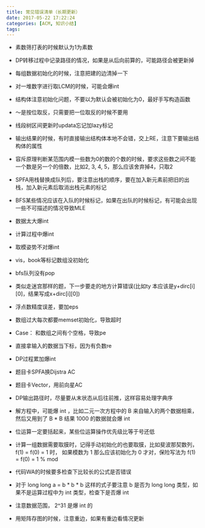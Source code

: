 ```yaml
---
title: 常见错误清单（长期更新）
date: 2017-05-22 17:22:24
categories: [ACM, 知识小结]
tags:
---
```

+ 素数筛打表的时候默认为1为素数

+ DP转移过程中记录路径的情况，如果是从后向前算的，可能路径会被更新掉

+ 每组数据初始化的时候，注意把建的边清掉一下

+ 对一堆数字进行取LCM的时候，可能会爆int

+ 结构体注意初始化问题，不要以为默认会被初始化为0，最好手写构造函数

+ ～是按位取反，只需要把一位取反的时候不要用

+ 线段树区间更新时updata忘记加lazy标记

+ 输出结果的时候，有时直接输出结构体本地不会错，交上RE，注意下要输出结构体的属性

+ 容斥原理判断某范围内模一些数为0的数的个数的时候，要求这些数之间不能一个数是另一个的倍数，比如2, 3, 4, 5，那么应该舍弃掉4，只取2

+ SPFA用栈替换成队列后，要注意出栈的顺序，要在加入新元素前把旧的出栈，加入新元素后取消出栈元素的标记

+ BFS某些情况应该在入队的时候标记，如果在出队的时候标记，有可能会出现一些不可描述的情况导致MLE

+ 数据太大爆int

+ 计算过程中爆int

+ 取模姿势不对爆int

+ vis，book等标记数组没初始化

+ bfs队列没有pop

+ 类似走迷宫那样的题，下一步要走的地方计算错误(比如ty 本应该是y+dirc[i][0]，结果写成x+dirc[i][0])

+ 浮点数精度误差，要加eps

+ 数组过大每次都要memset初始化，导致超时

+ Case： 和数组之间有个空格，导致pe

+ 直接拿输入的数据当下标，因为有负数re

+ DP过程累加爆int

+ 题目卡SPFA换Dijstra AC

+ 题目卡Vector，用前向星AC

+ DP输出路径时，尽量要从末状态从后往前推，这样容易处理字典序

+ 解方程中，可能爆 int ，比如二元一次方程中的 B 来自输入的两个数据相乘，然后又用到了 B * B 结果 1000 的数据就会爆 int

+ 位运算一定要括起来，某些位运算操作优先级比等于号还低

+ 计算一组数据需要取膜时，记得手动初始化的也要取膜，比如斐波那契数列，f(1) = f(0) = 1 时， 如果模数为 1 那么应该初始化为 0 才对，保险写法为 f(1) = f(0) = 1 % mod

+ 代码WA的时候要多检查下比较长的公式是否错误

+ 对于 long long a = b * b * b 这样的式子要注意 b 是否为 long long 类型，如果不是运算过程中为 int 类型，检查下是否爆 int

+ 注意数据范围， 2^31 是爆 int 的

+ 用矩阵存图的时候，注意重边，如果有重边看情况更新